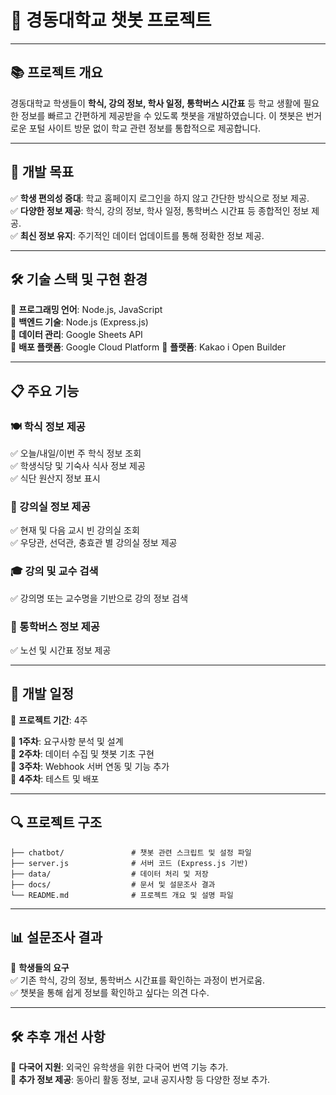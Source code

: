 # 📢 경동대학교 챗봇 프로젝트

---

## 📚 프로젝트 개요
경동대학교 학생들이 **학식, 강의 정보, 학사 일정, 통학버스 시간표** 등 학교 생활에 필요한 정보를 빠르고 간편하게 제공받을 수 있도록 챗봇을 개발하였습니다. 이 챗봇은 번거로운 포털 사이트 방문 없이 학교 관련 정보를 통합적으로 제공합니다.

---

## 🎯 개발 목표
✅ **학생 편의성 증대**: 학교 홈페이지 로그인을 하지 않고 간단한 방식으로 정보 제공.  
✅ **다양한 정보 제공**: 학식, 강의 정보, 학사 일정, 통학버스 시간표 등 종합적인 정보 제공.  
✅ **최신 정보 유지**: 주기적인 데이터 업데이트를 통해 정확한 정보 제공.

---

## 🛠️ 기술 스택 및 구현 환경
🔹 **프로그래밍 언어**: Node.js, JavaScript  
🔹 **백엔드 기술**: Node.js (Express.js)  
🔹 **데이터 관리**: Google Sheets API  
🔹 **배포 플랫폼**: Google Cloud Platform
🔹 **플랫폼**: Kakao i Open Builder

---

## 📋 주요 기능
### 🍽️ 학식 정보 제공
✅ 오늘/내일/이번 주 학식 정보 조회  
✅ 학생식당 및 기숙사 식사 정보 제공  
✅ 식단 원산지 정보 표시  

### 🏫 강의실 정보 제공
✅ 현재 및 다음 교시 빈 강의실 조회  
✅ 우당관, 선덕관, 충효관 별 강의실 정보 제공  

### 🎓 강의 및 교수 검색
✅ 강의명 또는 교수명을 기반으로 강의 정보 검색  

### 🚌 통학버스 정보 제공
✅ 노선 및 시간표 정보 제공  

---

## 📅 개발 일정
📆 **프로젝트 기간**: 4주  

🔹 **1주차**: 요구사항 분석 및 설계  
🔹 **2주차**: 데이터 수집 및 챗봇 기초 구현  
🔹 **3주차**: Webhook 서버 연동 및 기능 추가  
🔹 **4주차**: 테스트 및 배포  

---

## 🔍 프로젝트 구조
```
├── chatbot/               # 챗봇 관련 스크립트 및 설정 파일
├── server.js              # 서버 코드 (Express.js 기반)
├── data/                  # 데이터 처리 및 저장
├── docs/                  # 문서 및 설문조사 결과
└── README.md              # 프로젝트 개요 및 설명 파일
```

---

## 📊 설문조사 결과
📌 **학생들의 요구**  
✅ 기존 학식, 강의 정보, 통학버스 시간표를 확인하는 과정이 번거로움.  
✅ 챗봇을 통해 쉽게 정보를 확인하고 싶다는 의견 다수.  

---

## 🛠️ 추후 개선 사항
🔹 **다국어 지원**: 외국인 유학생을 위한 다국어 번역 기능 추가.  
🔹 **추가 정보 제공**: 동아리 활동 정보, 교내 공지사항 등 다양한 정보 추가.  
